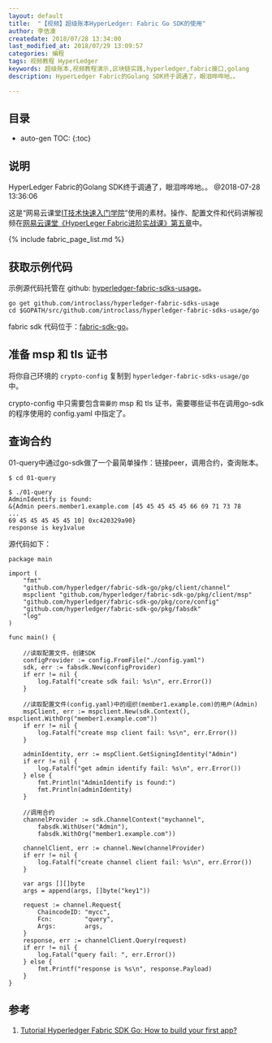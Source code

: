 ```yaml
---
layout: default
title:  "【视频】超级账本HyperLedger: Fabric Go SDK的使用"
author: 李佶澳
createdate: 2018/07/28 13:34:00
last_modified_at: 2018/07/29 13:09:57
categories: 编程
tags: 视频教程 HyperLedger
keywords: 超级账本,视频教程演示,区块链实践,hyperledger,fabric接口,golang
description: HyperLedger Fabric的Golang SDK终于调通了，眼泪哗哗地。。

---
```


## 目录
* auto-gen TOC:
{:toc}

## 说明

HyperLedger Fabric的Golang SDK终于调通了，眼泪哗哗地。。 @2018-07-28 13:36:06

这是“网易云课堂[IT技术快速入门学院](https://study.163.com/provider/400000000376006/course.htm?share=2&shareId=400000000376006)”使用的素材。操作、配置文件和代码讲解视频在[网易云课堂《HyperLeger Fabric进阶实战课》第五章](https://study.163.com/course/courseMain.htm?courseId=1005359012&share=2&shareId=400000000376006)中。

{% include fabric_page_list.md %}

## 获取示例代码

示例源代码托管在 github: [hyperledger-fabric-sdks-usage](https://github.com/introclass/hyperledger-fabric-sdks-usage)。

	go get github.com/introclass/hyperledger-fabric-sdks-usage
	cd $GOPATH/src/github.com/introclass/hyperledger-fabric-sdks-usage/go

fabric sdk 代码位于：[fabric-sdk-go](https://github.com/hyperledger/fabric-sdk-go)。

## 准备 msp 和 tls 证书

将你自己环境的 `crypto-config` 复制到 `hyperledger-fabric-sdks-usage/go` 中。

crypto-config 中只需要包含`需要的` msp 和 tls 证书，需要哪些证书在调用go-sdk的程序使用的 config.yaml 中指定了。

## 查询合约

01-query中通过go-sdk做了一个最简单操作：链接peer，调用合约，查询账本。

	$ cd 01-query
	
	$ ./01-query
	AdminIdentify is found:
	&{Admin peers.member1.example.com [45 45 45 45 45 66 69 71 73 78
	...
	69 45 45 45 45 45 10] 0xc420329a90}
	response is key1value

源代码如下：

	package main
	
	import (
		"fmt"
		"github.com/hyperledger/fabric-sdk-go/pkg/client/channel"
		mspclient "github.com/hyperledger/fabric-sdk-go/pkg/client/msp"
		"github.com/hyperledger/fabric-sdk-go/pkg/core/config"
		"github.com/hyperledger/fabric-sdk-go/pkg/fabsdk"
		"log"
	)
	
	func main() {
	
		//读取配置文件，创建SDK
		configProvider := config.FromFile("./config.yaml")
		sdk, err := fabsdk.New(configProvider)
		if err != nil {
			log.Fatalf("create sdk fail: %s\n", err.Error())
		}
	
		//读取配置文件(config.yaml)中的组织(member1.example.com)的用户(Admin)
		mspClient, err := mspclient.New(sdk.Context(), mspclient.WithOrg("member1.example.com"))
		if err != nil {
			log.Fatalf("create msp client fail: %s\n", err.Error())
		}
	
		adminIdentity, err := mspClient.GetSigningIdentity("Admin")
		if err != nil {
			log.Fatalf("get admin identify fail: %s\n", err.Error())
		} else {
			fmt.Println("AdminIdentify is found:")
			fmt.Println(adminIdentity)
		}
	
		//调用合约
		channelProvider := sdk.ChannelContext("mychannel",
			fabsdk.WithUser("Admin"),
			fabsdk.WithOrg("member1.example.com"))
	
		channelClient, err := channel.New(channelProvider)
		if err != nil {
			log.Fatalf("create channel client fail: %s\n", err.Error())
		}
	
		var args [][]byte
		args = append(args, []byte("key1"))
	
		request := channel.Request{
			ChaincodeID: "mycc",
			Fcn:         "query",
			Args:        args,
		}
		response, err := channelClient.Query(request)
		if err != nil {
			log.Fatal("query fail: ", err.Error())
		} else {
			fmt.Printf("response is %s\n", response.Payload)
		}
	}

## 参考

1. [Tutorial Hyperledger Fabric SDK Go: How to build your first app?][1]

[1]: https://chainhero.io/2018/06/tutorial-build-blockchain-app-v1-1-0/  "Tutorial Hyperledger Fabric SDK Go: How to build your first app?" 
